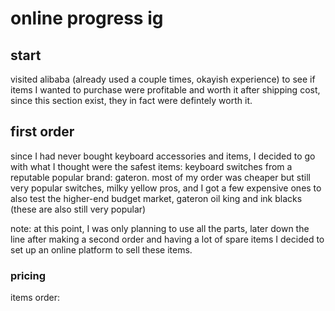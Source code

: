 # online progress ig

## start
visited alibaba (already used a couple times, okayish experience) to see if items I wanted to purchase were profitable and worth it after shipping cost, 
since this section exist, they in fact were defintely worth it.

## first order
since I had never bought keyboard accessories and items, I decided to go with what I thought were the safest items: keyboard switches from a reputable 
popular brand: gateron. most of my order was cheaper but still very popular switches, milky yellow pros, and I got a few expensive ones to also test 
the higher-end budget market, gateron oil king and ink blacks (these are also still very popular)

note: at this point, I was only planning to use all the parts, later down the line after making a second order and having a lot of spare items I decided to 
set up an online platform to sell these items.

### pricing
items order: 


